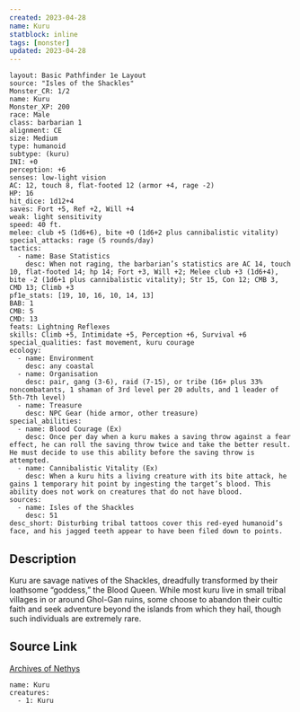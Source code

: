 ```yaml
---
created: 2023-04-28
name: Kuru
statblock: inline
tags: [monster]
updated: 2023-04-28
---
```

```statblock
layout: Basic Pathfinder 1e Layout
source: "Isles of the Shackles"
Monster_CR: 1/2
name: Kuru
Monster_XP: 200
race: Male
class: barbarian 1
alignment: CE
size: Medium
type: humanoid
subtype: (kuru)
INI: +0
perception: +6
senses: low-light vision
AC: 12, touch 8, flat-footed 12 (armor +4, rage -2)
HP: 16
hit_dice: 1d12+4
saves: Fort +5, Ref +2, Will +4
weak: light sensitivity
speed: 40 ft.
melee: club +5 (1d6+6), bite +0 (1d6+2 plus cannibalistic vitality)
special_attacks: rage (5 rounds/day)
tactics:
  - name: Base Statistics
    desc: When not raging, the barbarian’s statistics are AC 14, touch 10, flat-footed 14; hp 14; Fort +3, Will +2; Melee club +3 (1d6+4), bite -2 (1d6+1 plus cannibalistic vitality); Str 15, Con 12; CMB 3, CMD 13; Climb +3
pf1e_stats: [19, 10, 16, 10, 14, 13]
BAB: 1
CMB: 5
CMD: 13
feats: Lightning Reflexes
skills: Climb +5, Intimidate +5, Perception +6, Survival +6
special_qualities: fast movement, kuru courage
ecology:
  - name: Environment
    desc: any coastal
  - name: Organisation
    desc: pair, gang (3-6), raid (7-15), or tribe (16+ plus 33% noncombatants, 1 shaman of 3rd level per 20 adults, and 1 leader of 5th-7th level)
  - name: Treasure
    desc: NPC Gear (hide armor, other treasure)
special_abilities:
  - name: Blood Courage (Ex)
    desc: Once per day when a kuru makes a saving throw against a fear effect, he can roll the saving throw twice and take the better result. He must decide to use this ability before the saving throw is attempted.
  - name: Cannibalistic Vitality (Ex)
    desc: When a kuru hits a living creature with its bite attack, he gains 1 temporary hit point by ingesting the target’s blood. This ability does not work on creatures that do not have blood.
sources:
  - name: Isles of the Shackles
    desc: 51
desc_short: Disturbing tribal tattoos cover this red-eyed humanoid’s face, and his jagged teeth appear to have been filed down to points.
```
## Description
Kuru are savage natives of the Shackles, dreadfully transformed by their loathsome “goddess,” the Blood Queen. While most kuru live in small tribal villages in or around Ghol-Gan ruins, some choose to abandon their cultic faith and seek adventure beyond the islands from which they hail, though such individuals are extremely rare.
## Source Link
[Archives of Nethys](https://aonprd.com/MonsterDisplay.aspx?ItemName=Kuru)
```encounter-table
name: Kuru
creatures:
  - 1: Kuru
```
